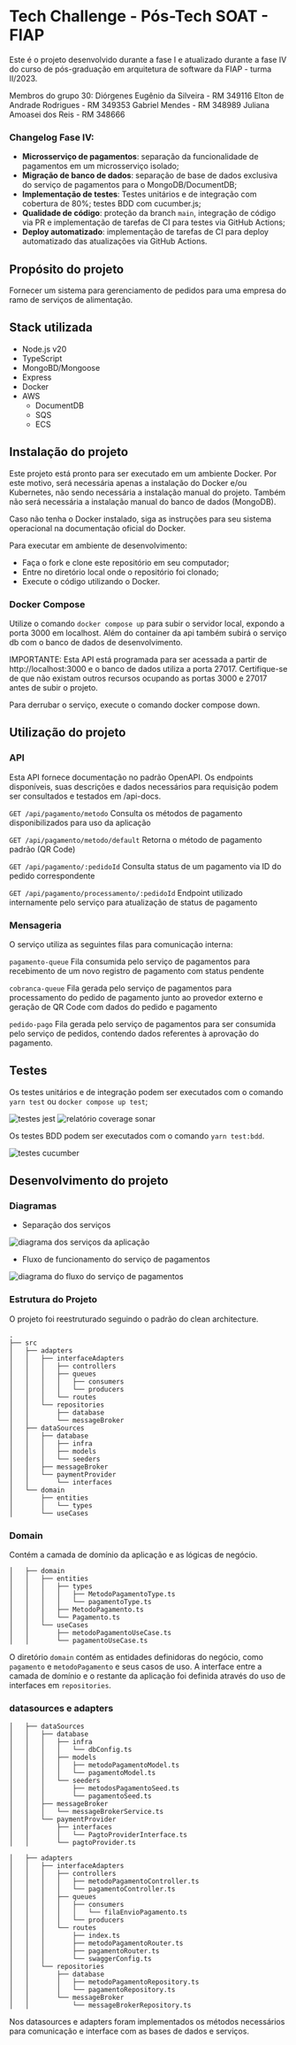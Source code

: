 # Tech Challenge - Pós-Tech SOAT - FIAP

Este é o projeto desenvolvido durante a fase I e atualizado durante a fase IV do curso de pós-graduação em arquitetura de software da FIAP - turma II/2023.

Membros do grupo 30:
Diórgenes Eugênio da Silveira - RM 349116
Elton de Andrade Rodrigues - RM 349353
Gabriel Mendes - RM 348989
Juliana Amoasei dos Reis - RM 348666

### Changelog Fase IV:
* **Microsserviço de pagamentos**: separação da funcionalidade de pagamentos em um microsserviço isolado;
* **Migração de banco de dados**: separação de base de dados exclusiva do serviço de pagamentos para o MongoDB/DocumentDB;
* **Implementação de testes**: Testes unitários e de integração com cobertura de 80%; testes BDD com cucumber.js;
* **Qualidade de código**: proteção da branch `main`, integração de código via PR e implementação de tarefas de CI para testes via GitHub Actions;
* **Deploy automatizado**: implementação de tarefas de CI para deploy automatizado das atualizações via GitHub Actions.


## Propósito do projeto

Fornecer um sistema para gerenciamento de pedidos para uma empresa do ramo de serviços de alimentação.

## Stack utilizada

* Node.js v20
* TypeScript 
* MongoBD/Mongoose
* Express
* Docker
* AWS
  * DocumentDB
  * SQS
  * ECS


## Instalação do projeto

Este projeto está pronto para ser executado em um ambiente Docker. Por este motivo, será necessária apenas a instalação do Docker e/ou Kubernetes, não sendo necessária a instalação manual do projeto. Também não será necessária a instalação manual do banco de dados (MongoDB).

Caso não tenha o Docker instalado, siga as instruções para seu sistema operacional na documentação oficial do Docker.

Para executar em ambiente de desenvolvimento:

* Faça o fork e clone este repositório em seu computador;
* Entre no diretório local onde o repositório foi clonado;
* Execute o código utilizando o Docker.

### Docker Compose

Utilize o comando `docker compose up` para subir o servidor local, expondo a porta 3000 em localhost. Além do container da api também subirá o serviço db com o banco de dados de desenvolvimento.

IMPORTANTE: Esta API está programada para ser acessada a partir de http://localhost:3000 e o banco de dados utiliza a porta 27017. Certifique-se de que não existam outros recursos ocupando as portas 3000 e 27017 antes de subir o projeto.

Para derrubar o serviço, execute o comando docker compose down.

## Utilização do projeto

### API

Esta API fornece documentação no padrão OpenAPI. Os endpoints disponíveis, suas descrições e dados necessários para requisição podem ser consultados e testados em /api-docs.

`GET /api/pagamento/metodo`
Consulta os métodos de pagamento disponibilizados para uso da aplicação

`GET /api/pagamento/metodo/default`
Retorna o método de pagamento padrão (QR Code)

`GET /api/pagamento/:pedidoId`
Consulta status de um pagamento via ID do pedido correspondente

`GET /api/pagamento/processamento/:pedidoId`
Endpoint utilizado internamente pelo serviço para atualização de status de pagamento

### Mensageria

O serviço utiliza as seguintes filas para comunicação interna:

`pagamento-queue`
Fila consumida pelo serviço de pagamentos para recebimento de um novo registro de pagamento com status pendente

`cobranca-queue`
Fila gerada pelo serviço de pagamentos para processamento do pedido de pagamento junto ao provedor externo e geração de QR Code com dados do pedido e pagamento

`pedido-pago`
Fila gerada pelo serviço de pagamentos para ser consumida pelo serviço de pedidos, contendo dados referentes à aprovação do pagamento.


## Testes

Os testes unitários e de integração podem ser executados com o comando `yarn test` ou `docker compose up test`;

![testes jest](docs/testes-jest.png)
![relatório coverage sonar](docs/testes-sonar.png)

Os testes BDD podem ser executados com o comando `yarn test:bdd`.

![testes cucumber](docs/testes-bdd.png)


## Desenvolvimento do projeto

### Diagramas

- Separação dos serviços

![diagrama dos serviços da aplicação](docs/Tech_Challenge_-_Arquitetura.drawio.png)

- Fluxo de funcionamento do serviço de pagamentos

![diagrama do fluxo do serviço de pagamentos](docs/servico-pagamentos.png)

### Estrutura do Projeto

O projeto foi reestruturado seguindo o padrão do clean architecture. 

```shell
.
├── src
│   ├── adapters
│   │   ├── interfaceAdapters
│   │   │   ├── controllers
│   │   │   ├── queues
│   │   │   │   ├── consumers
│   │   │   │   └── producers
│   │   │   └── routes
│   │   └── repositories
│   │       ├── database
│   │       └── messageBroker
│   ├── dataSources
│   │   ├── database
│   │   │   ├── infra
│   │   │   ├── models
│   │   │   └── seeders
│   │   ├── messageBroker
│   │   └── paymentProvider
│   │       └── interfaces
│   └── domain
│       ├── entities
│       │   └── types
│       └── useCases
```

### Domain

Contém a camada de domínio da aplicação e as lógicas de negócio.

```shell
│   ├── domain
│   │   ├── entities
│   │   │   ├── types
│   │   │   │   ├── MetodoPagamentoType.ts
│   │   │   │   └── pagamentoType.ts
│   │   │   ├── MetodoPagamento.ts
│   │   │   └── Pagamento.ts
│   │   └── useCases
│   │       ├── metodoPagamentoUseCase.ts
│   │       └── pagamentoUseCase.ts
```

O diretório `domain` contém as entidades definidoras do negócio, como `pagamento` e `metodoPagamento` e seus casos de uso. A interface entre a camada de domínio e o restante da aplicação foi definida através do uso de interfaces em `repositories`.

### datasources e adapters

```shell
│   ├── dataSources
│   │   ├── database
│   │   │   ├── infra
│   │   │   │   └── dbConfig.ts
│   │   │   ├── models
│   │   │   │   ├── metodoPagamentoModel.ts
│   │   │   │   └── pagamentoModel.ts
│   │   │   └── seeders
│   │   │       ├── metodosPagamentoSeed.ts
│   │   │       └── pagamentoSeed.ts
│   │   ├── messageBroker
│   │   │   └── messageBrokerService.ts
│   │   └── paymentProvider
│   │       ├── interfaces
│   │       │   └── PagtoProviderInterface.ts
│   │       └── pagtoProvider.ts

│   ├── adapters
│   │   ├── interfaceAdapters
│   │   │   ├── controllers
│   │   │   │   ├── metodoPagamentoController.ts
│   │   │   │   └── pagamentoController.ts
│   │   │   ├── queues
│   │   │   │   ├── consumers
│   │   │   │   │   └── filaEnvioPagamento.ts
│   │   │   │   └── producers
│   │   │   └── routes
│   │   │       ├── index.ts
│   │   │       ├── metodoPagamentoRouter.ts
│   │   │       ├── pagamentoRouter.ts
│   │   │       └── swaggerConfig.ts
│   │   └── repositories
│   │       ├── database
│   │       │   ├── metodoPagamentoRepository.ts
│   │       │   └── pagamentoRepository.ts
│   │       └── messageBroker
│   │           └── messageBrokerRepository.ts
```
Nos datasources e adapters foram implementados os métodos necessários para comunicação e interface com as bases de dados e serviços. 